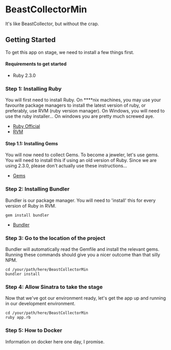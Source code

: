 # BeastCollectorMin
It's like BeastCollector, but without the crap.

## Getting Started
To get this app on stage, we need to install a few things first.

#### Requirements to get started
  - Ruby 2.3.0

### Step 1: Installing Ruby
You will first need to install Ruby. On ****nix machines, you may use your favourite package managers to install the latest version of ruby, or preferably, use RVM (ruby version manager). On Windows, you will need to use the ruby installer... On windows you are pretty much screwed aye.
  - [Ruby Official](https://www.ruby-lang.org/en/downloads/)
  - [RVM](https://rvm.io/)

#### Step 1.1: Installing Gems
You will now need to collect Gems. To become a jeweler, let's use gems. You will need to install this if using an old version of Ruby. Since we are using 2.3.0, please don't actually use these instructions...
  - [Gems](http://guides.rubygems.org/)

### Step 2: Installing Bundler
Bundler is our package manager. You will need to 'install' this for every version of Ruby in RVM.
```
gem install bundler
```
  - [Bundler](http://bundler.io/#getting-started)

### Step 3: Go to the location of the project
Bundler will automatically read the Gemfile and install the relevant gems. Running these commands should give you a nicer outcome than that silly NPM.
```
cd /your/path/here/BeastCollectorMin
bundler install
```
### Step 4: Allow Sinatra to take the stage
Now that we've got our environment ready, let's get the app up and running in our development environment.
```
cd /your/path/here/BeastCollectorMin
ruby app.rb
```

### Step 5: How to Docker
Information on docker here one day, I promise.
